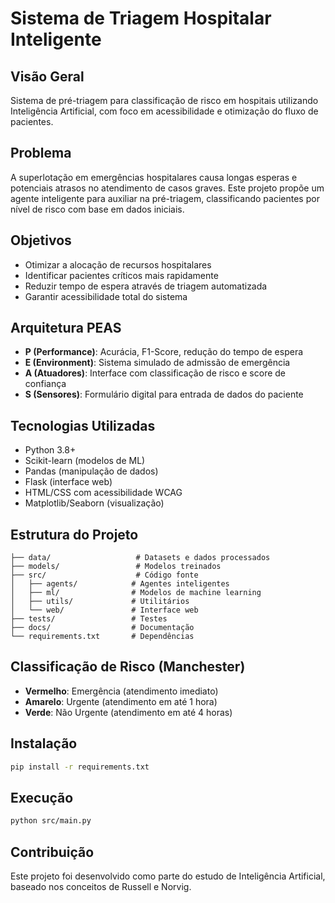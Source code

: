 # Sistema de Triagem Hospitalar Inteligente

## Visão Geral
Sistema de pré-triagem para classificação de risco em hospitais utilizando Inteligência Artificial, com foco em acessibilidade e otimização do fluxo de pacientes.

## Problema
A superlotação em emergências hospitalares causa longas esperas e potenciais atrasos no atendimento de casos graves. Este projeto propõe um agente inteligente para auxiliar na pré-triagem, classificando pacientes por nível de risco com base em dados iniciais.

## Objetivos
- Otimizar a alocação de recursos hospitalares
- Identificar pacientes críticos mais rapidamente
- Reduzir tempo de espera através de triagem automatizada
- Garantir acessibilidade total do sistema

## Arquitetura PEAS
- **P (Performance)**: Acurácia, F1-Score, redução do tempo de espera
- **E (Environment)**: Sistema simulado de admissão de emergência
- **A (Atuadores)**: Interface com classificação de risco e score de confiança
- **S (Sensores)**: Formulário digital para entrada de dados do paciente

## Tecnologias Utilizadas
- Python 3.8+
- Scikit-learn (modelos de ML)
- Pandas (manipulação de dados)
- Flask (interface web)
- HTML/CSS com acessibilidade WCAG
- Matplotlib/Seaborn (visualização)

## Estrutura do Projeto
```
├── data/                   # Datasets e dados processados
├── models/                 # Modelos treinados
├── src/                    # Código fonte
│   ├── agents/            # Agentes inteligentes
│   ├── ml/                # Modelos de machine learning
│   ├── utils/             # Utilitários
│   └── web/               # Interface web
├── tests/                 # Testes
├── docs/                  # Documentação
└── requirements.txt       # Dependências
```

## Classificação de Risco (Manchester)
- **Vermelho**: Emergência (atendimento imediato)
- **Amarelo**: Urgente (atendimento em até 1 hora)
- **Verde**: Não Urgente (atendimento em até 4 horas)

## Instalação
```bash
pip install -r requirements.txt
```

## Execução
```bash
python src/main.py
```

## Contribuição
Este projeto foi desenvolvido como parte do estudo de Inteligência Artificial, baseado nos conceitos de Russell e Norvig.
